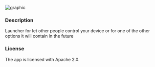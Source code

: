 ![graphic](https://raw.githubusercontent.com/OpenLauncherTeam/openlauncher/master/metadata/en-US/featureGraphic.png)

### Description
Launcher for let other people control your device or for one of the other options it will contain in the future



### License

The app is licensed with Apache 2.0.

